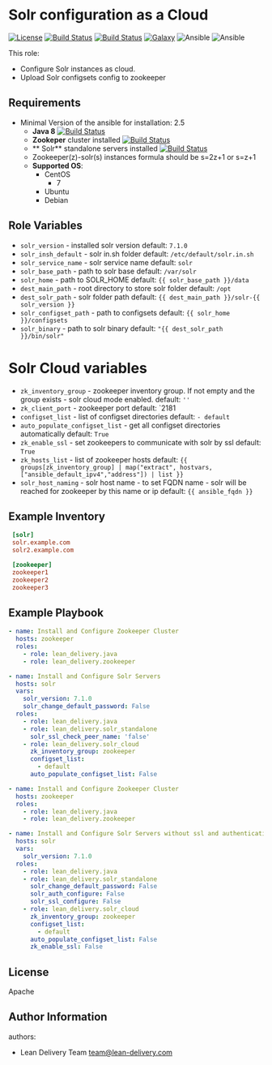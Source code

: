 Solr configuration as a Cloud
=========
[![License](https://img.shields.io/badge/license-Apache-green.svg?style=flat)](https://raw.githubusercontent.com/lean-delivery/ansible-role-solr_cloud/master/LICENSE)
[![Build Status](https://travis-ci.org/lean-delivery/ansible-role-solr-cloud.svg?branch=master)](https://travis-ci.org/lean-delivery/ansible-role-solr-cloud)
[![Build Status](https://gitlab.com/lean-delivery/ansible-role-solr-cloud/badges/master/build.svg)](https://gitlab.com/lean-delivery/ansible-role-solr-cloud)
[![Galaxy](https://img.shields.io/badge/galaxy-lean__delivery.solr__cloud-blue.svg)](https://galaxy.ansible.com/lean_delivery/solr_cloud)
![Ansible](https://img.shields.io/ansible/role/d/role_id.svg)
![Ansible](https://img.shields.io/badge/dynamic/json.svg?label=min_ansible_version&url=https%3A%2F%2Fgalaxy.ansible.com%2Fapi%2Fv1%2Froles%2Frole_id%2F&query=$.min_ansible_version)

This role:
  - Configure Solr instances as cloud.
  - Upload Solr configsets config to zookeeper


Requirements
------------
- Minimal Version of the ansible for installation: 2.5
  - **Java 8** [![Build Status](https://travis-ci.org/lean-delivery/ansible-role-java.svg?branch=master)](https://travis-ci.org/lean-delivery/ansible-role-java)
  - **Zookeper** cluster installed [![Build Status](https://travis-ci.org/lean-delivery/ansible-role-zookeeper.svg?branch=master)](https://travis-ci.org/lean-delivery/ansible-role-zookeeper)
  - ** Solr** standalone servers installed [![Build Status](https://travis-ci.org/lean-delivery/ansible-role-solr-standalone.svg?branch=master)](https://travis-ci.org/lean-delivery/ansible-role-solr-standalone)
  - Zookeeper(z)-solr(s) instances formula should be s=2z+1 or s=z+1
  - **Supported OS**:
    - CentOS
      - 7
    - Ubuntu
    - Debian

Role Variables
--------------
 - `solr_version` - installed solr version default: `7.1.0`
 - `solr_insh_default` - solr in.sh folder default: `/etc/default/solr.in.sh`
 - `solr_service_name` - solr service name default: `solr`
 - `solr_base_path` - path to solr base default: `/var/solr`
 - `solr_home` - path to SOLR_HOME default: `{{ solr_base_path }}/data`
 - `dest_main_path` - root directory to store solr folder default: `/opt`
 - `dest_solr_path` - solr folder path default: `{{ dest_main_path }}/solr-{{ solr_version }}`
 - `solr_configset_path` - path to configsets default: `{{ solr_home }}/configsets`
 - `solr_binary` - path to solr binary default: `"{{ dest_solr_path }}/bin/solr"`

 # Solr Cloud variables
   - `zk_inventory_group` - zookeeper inventory group. If not empty and the group exists - solr cloud mode enabled.
     default: `''`
   - `zk_client_port` - zookeeper port
     default: `2181
   - `configset_list` - list of configset directories
     default: `- default`
   - `auto_populate_configset_list` - get all configset directories automatically
     default: `True`
   - `zk_enable_ssl` - set zookeepers to communicate with solr by ssl
      default: `True`
   - `zk_hosts_list` - list of zookeeper hosts
      default: `{{ groups[zk_inventory_group] | map("extract", hostvars, ["ansible_default_ipv4","address"]) | list }}`
   - `solr_host_naming` - solr host name - to set FQDN name - solr will be reached for zookeeper by this name or ip
      default: `{{ ansible_fqdn }}`

Example Inventory
----------------
```ini
 [solr]
 solr.example.com
 solr2.example.com

 [zookeeper]
 zookeeper1
 zookeeper2
 zookeeper3
 ```

Example Playbook
----------------

```yml
- name: Install and Configure Zookeeper Cluster
  hosts: zookeeper
  roles:
    - role: lean_delivery.java
    - role: lean_delivery.zookeeper

- name: Install and Configure Solr Servers
  hosts: solr
  vars:
    solr_version: 7.1.0
    solr_change_default_password: False
  roles:
    - role: lean_delivery.java
    - role: lean_delivery.solr_standalone
      solr_ssl_check_peer_name: 'false'
    - role: lean_delivery.solr_cloud
      zk_inventory_group: zookeeper
      configset_list:
        - default
      auto_populate_configset_list: False
```

```yml
- name: Install and Configure Zookeeper Cluster
  hosts: zookeeper
  roles:
    - role: lean_delivery.java
    - role: lean_delivery.zookeeper

- name: Install and Configure Solr Servers without ssl and authentication
  hosts: solr
  vars:
    solr_version: 7.1.0
  roles:
    - role: lean_delivery.java
    - role: lean_delivery.solr_standalone
      solr_change_default_password: False
      solr_auth_configure: False
      solr_ssl_configure: False
    - role: lean_delivery.solr_cloud
      zk_inventory_group: zookeeper
      configset_list:
        - default
      auto_populate_configset_list: False
      zk_enable_ssl: False
```

License
-------

Apache

Author Information
------------------

authors:
  - Lean Delivery Team <team@lean-delivery.com>
